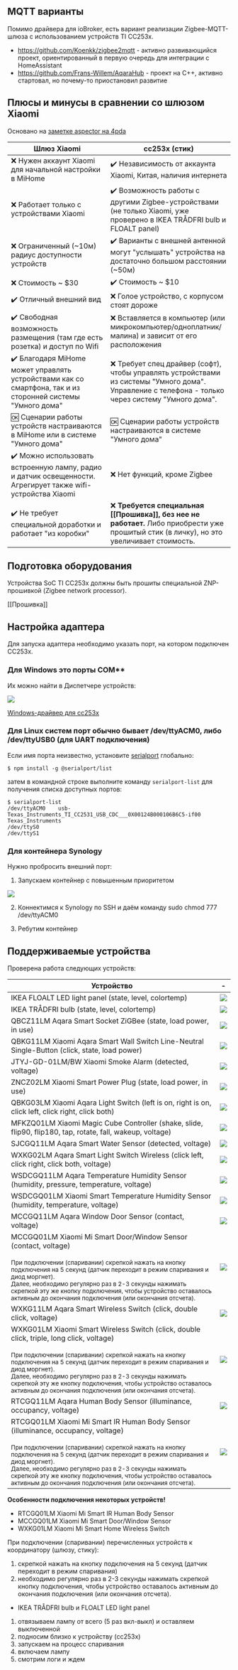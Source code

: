<!-- TITLE: Добро пожаловать в Zigbee -->
<!-- SUBTITLE: Здесь будет всякое разное -->
  
## MQTT варианты

Помимо драйвера для ioBroker, есть вариант реализации Zigbee-MQTT-шлюза с использованием устройств TI CC253x.

* https://github.com/Koenkk/zigbee2mqtt - активно развивающийся проект, ориентированный в первую очередь для интеграции с HomeAssistant
* https://github.com/Frans-Willem/AqaraHub - проект на C++, активно стартовал, но почему-то приостановил развитие

## Плюсы и минусы в сравнении со шлюзом Xiaomi

Основано на [заметке aspector на 4pda](http://4pda.ru/forum/index.php?showtopic=794186&view=findpost&p=70553896 )

Шлюз Xiaomi | cc253x (стик)
------------| -------------
❌ Нужен аккаунт Xiaomi для начальной настройки в MiHome | ✔️ Независимость от аккаунта Xiaomi, Китая, наличия интернета
❌ Работает только с устройствами Xiaomi | ✔️ Возможность работы с другими Zigbee-устройствами (не только Xiaomi, уже проверено в IKEA TRÅDFRI bulb и FLOALT panel)
❌ Ограниченный (~10м) радиус доступности устройств | ✔️ Варианты с внешней антенной могут "услышать" устройства на достаточно большом расстоянии (~50м)
❌ Стоимость ~ $30 | ✔️ Стоимость ~ $10
✔️ Отличный внешний вид | ❌ Голое устройство, с корпусом стоят дороже
✔️ Свободная возможность размещения (там где есть розетка) и доступ по Wifi | ❌ Вставляется в компьютер (или микрокомпьютер/одноплатник/малина) и зависит от его расположения
✔️ Благодаря MiHome может управлять устройствами как со смартфона, так и из сторонней системы "Умного дома" | ❌ Требует спец драйвер (софт), чтобы управлять устройствами из системы "Умного дома". Управление с телефона - только через систему "Умного дома".
🆗 Сценарии работы устройств настраиваются в MiHome или в системе "Умного дома" | 🆗 Сценарии работы устройств настраиваются в системе "Умного дома"
✔️ Можно использовать встроенную лампу, радио и датчик освещенности. Агрегирует также wifi-устройства Xiaomi | ❌ Нет функций, кроме Zigbee
✔️ Не требует специальной доработки и работает "из коробки" | ❌ **Требуется специальная [[Прошивка]], без нее не работает.** Либо приобрести уже прошитый стик (в личку), но это увеличивает стоимость.

## Подготовка оборудования

Устройства SoC TI CC253x должны быть прошиты специальной ZNP-прошивкой (Zigbee network processor).

[[Прошивка]]

## Настройка адаптера

Для запуска адаптера необходимо указать порт, на котором подключен CC253x.

### Для Windows это порты COM**

Их можно найти в Диспетчере устройств:

![](https://github.com/kirovilya/files/blob/master/win-cc-port.PNG)

[Windows-драйвер для cc253x](https://github.com/kirovilya/files/blob/master/swrc088c.zip)

### Для Linux систем порт обычно бывает /dev/ttyACM0, либо /dev/ttyUSB0 (для UART подключения)

Если имя порта неизвестно, установите [serialport](https://www.npmjs.com/package/serialport) глобально:

`$ npm install -g @serialport/list`

затем в командной строке выполните команду `serialport-list` для получения списка доступных портов:

```
$ serialport-list
/dev/ttyACM0    usb-Texas_Instruments_TI_CC2531_USB_CDC___0X00124B000106B6C5-if00   Texas_Instruments
/dev/ttyS0
/dev/ttyS1
```

### Для контейнера Synology

Нужно пробросить внешний порт:

1. Запускаем контейнер с повышенным приоритетом

![](https://github.com/kirovilya/files/blob/master/308829c7-22e6-48a3-9d63-38b1789d08ea.jpg)

2. Коннектимся к Synology по SSH и даём команду
sudo chmod 777 /dev/ttyACM0

3. Ребутим контейнер

## Поддерживаемые устройства

Проверена работа следующих устройств:


Устройство | -
------------| -------------
IKEA FLOALT LED light panel (state, level, colortemp) | ![](https://raw.githubusercontent.com/kirovilya/ioBroker.zigbee/master/admin/img/FLOALT.panel.WS.png)
IKEA TRÅDFRI bulb (state, level, colortemp) | ![](https://raw.githubusercontent.com/kirovilya/ioBroker.zigbee/master/admin/img/TRADFRI.bulb.E27.png)
QBCZ11LM Aqara Smart Socket ZiGBee (state, load power, in use) | ![](https://raw.githubusercontent.com/kirovilya/ioBroker.zigbee/master/admin/img/plug.png)
QBKG11LM Xiaomi Aqara Smart Wall Switch Line-Neutral Single-Button (click, state, load power) | ![](https://raw.githubusercontent.com/kirovilya/ioBroker.zigbee/master/admin/img/ctrl_neutral1.png)
JTYJ-GD-01LM/BW Xiaomi Smoke Alarm (detected, voltage) | ![](https://raw.githubusercontent.com/kirovilya/ioBroker.zigbee/master/admin/img/smoke.png)
ZNCZ02LM Xiaomi Smart Power Plug (state, load power, in use) | ![](https://raw.githubusercontent.com/kirovilya/ioBroker.zigbee/master/admin/img/86plug.png)
QBKG03LM Xiaomi Aqara Light Switch (left is on, right is on, click left, click right, click both) | ![](https://raw.githubusercontent.com/kirovilya/ioBroker.zigbee/master/admin/img/ctrl_ln2.png)
MFKZQ01LM Xiaomi Magic Cube Controller (shake, slide, flip90, flip180, tap, rotate, fall, wakeup, voltage) | ![](https://raw.githubusercontent.com/kirovilya/ioBroker.zigbee/master/admin/img/cube.png)
SJCGQ11LM Aqara Smart Water Sensor (detected, voltage) | ![](https://raw.githubusercontent.com/kirovilya/ioBroker.zigbee/master/admin/img/sensor_wleak_aq1.png)
WXKG02LM Aqara Smart Light Switch Wireless (click left, click right, click both, voltage) | ![](https://raw.githubusercontent.com/kirovilya/ioBroker.zigbee/master/admin/img/86sw2.png)
WSDCGQ11LM Aqara Temperature Humidity Sensor (humidity, pressure, temperature, voltage) | ![](https://raw.githubusercontent.com/kirovilya/ioBroker.zigbee/master/admin/img/aqara_temperature_sensor.png)
WSDCGQ01LM Xiaomi Smart Temperature Humidity Sensor (humidity, temperature, voltage) | ![](https://raw.githubusercontent.com/kirovilya/ioBroker.zigbee/master/admin/img/sensor_ht.png)
MCCGQ11LM Aqara Window Door Sensor (contact, voltage) | ![](https://raw.githubusercontent.com/kirovilya/ioBroker.zigbee/master/admin/img/sensor_magnet_aq2.png)
MCCGQ01LM Xiaomi Mi Smart Door/Window Sensor (contact, voltage)<br/><br/><sup>При подключении (спаривании) скрепкой нажать на кнопку подключения на 5 секунд (датчик переходит в режим спаривания и диод моргнет).<br/>Далее, необходимо регулярно раз в 2-3 секунды нажимать скрепкой эту же кнопку подключения, чтобы устройство оставалось активным до окончания подключения (или окончания отсчета).</sup> | ![](https://raw.githubusercontent.com/kirovilya/ioBroker.zigbee/master/admin/img/contact.png)
WXKG11LM Aqara Smart Wireless Switch (click, double click, voltage) | ![](https://raw.githubusercontent.com/kirovilya/ioBroker.zigbee/master/admin/img/aqara.switch.png)
WXKG01LM Xiaomi Smart Wireless Switch (click, double click, triple, long click, voltage)<br/><br/><sup>При подключении (спаривании) скрепкой нажать на кнопку подключения на 5 секунд (датчик переходит в режим спаривания и диод моргнет).<br/>Далее, необходимо регулярно раз в 2-3 секунды нажимать скрепкой эту же кнопку подключения, чтобы устройство оставалось активным до окончания подключения (или окончания отсчета).</sup> | ![](https://raw.githubusercontent.com/kirovilya/ioBroker.zigbee/master/admin/img/xiaomi_wireless_switch.png)
RTCGQ11LM Aqara Human Body Sensor (illuminance, occupancy, voltage) | ![](https://raw.githubusercontent.com/kirovilya/ioBroker.zigbee/master/admin/img/aqara_numan_body_sensor.png)
RTCGQ01LM Xiaomi Mi Smart IR Human Body Sensor (illuminance, occupancy, voltage)<br/><br/><sup>При подключении (спаривании) скрепкой нажать на кнопку подключения на 5 секунд (датчик переходит в режим спаривания и диод моргнет).<br/>Далее, необходимо регулярно раз в 2-3 секунды нажимать скрепкой эту же кнопку подключения, чтобы устройство оставалось активным до окончания подключения (или окончания отсчета).</sup> | ![](https://raw.githubusercontent.com/kirovilya/ioBroker.zigbee/master/admin/img/motion.png)

**Особенности подключения некоторых устройств!**

* RTCGQ01LM Xiaomi Mi Smart IR Human Body Sensor 
* MCCGQ01LM Xiaomi Mi Smart Door/Window Sensor
* WXKG01LM Xiaomi Mi Smart Home Wireless Switch

При подключении (спаривании) перечисленных устройств к координатору (шлюзу, стику):
1. скрепкой нажать на кнопку подключения на 5 секунд (датчик переходит в режим спаривания)
2. необходимо регулярно раз в 2-3 секунды нажимать скрепкой кнопку подключения, чтобы устройство оставалось активным до окончания подключения (или окончания отсчета).

* IKEA TRÅDFRI bulb и FLOALT LED light panel

1. отвязываем лампу от всего (5 раз вкл-выкл) и оставляем выключенной
2. подносим близко к устройству (cc253x) 
3. запускаем на процесс спаривания
4. включаем лампу 
5. смотрим логи и ждем
